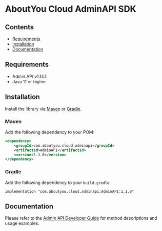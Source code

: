 # AboutYou Cloud AdminAPI SDK

## Contents

* [Requirements](#requirements)
* [Installation](#installation)
* [Documentation](#documentation)

## Requirements

* Admin API v1.14.1
* Java 11 or higher

## Installation

Install the library via [Maven](https://maven.apache.org/) or [Gradle](https://gradle.org/).

### Maven

Add the following dependency to your POM:

```xml
<dependency>
    <groupId>com.aboutyou.cloud.adminapi</groupId>
    <artifactId>AdminAPI</artifactId>
    <version>1.1.0</version>
</dependency>
```

### Gradle

Add the following dependency to your `build.gradle`:

```
implementation "com.aboutyou.cloud.adminapi:AdminAPI:1.1.0"
```

## Documentation

Please refer to the [Admin API Developer Guide](https://scayle.dev//en/dev/admin-api/introduction) for method descriptions and usage examples.
